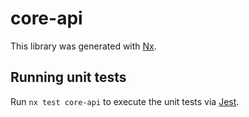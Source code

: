 # core-api

This library was generated with [Nx](https://nx.dev).

## Running unit tests

Run `nx test core-api` to execute the unit tests via [Jest](https://jestjs.io).
